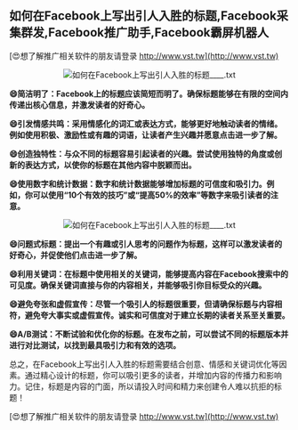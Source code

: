 ## **如何在Facebook上写出引人入胜的标题,Facebook采集群发,Facebook推广助手,Facebook霸屏机器人**

[😍想了解推广相关软件的朋友请登录 http://www.vst.tw](http://www.vst.tw)

 <center><img src="https://vst.tw/MP4/tuiguang/png/2.png" alt="如何在Facebook上写出引人入胜的标题____.txt"></center>

**😄简洁明了：Facebook上的标题应该简短而明了。确保标题能够在有限的空间内传递出核心信息，并激发读者的好奇心。**

**😄引发情感共鸣：采用情感化的词汇或表达方式，能够更好地触动读者的情绪。例如使用积极、激励性或有趣的词语，让读者产生兴趣并愿意点击进一步了解。**

**😄创造独特性：与众不同的标题容易引起读者的兴趣。尝试使用独特的角度或创新的表达方式，以使你的标题在其他内容中脱颖而出。**

**😄使用数字和统计数据：数字和统计数据能够增加标题的可信度和吸引力。例如，你可以使用“10个有效的技巧”或“提高50%的效率”等数字来吸引读者的注意。**

 <center><img src="https://vst.tw/MP4/tuiguang/png/1.png" alt="如何在Facebook上写出引人入胜的标题____.txt"></center>

**😄问题式标题：提出一个有趣或引人思考的问题作为标题，这样可以激发读者的好奇心，并促使他们点击进一步了解。**

**😄利用关键词：在标题中使用相关的关键词，能够提高内容在Facebook搜索中的可见度。确保关键词直接与你的内容相关，并能够吸引你目标受众的兴趣。**

**😄避免夸张和虚假宣传：尽管一个吸引人的标题很重要，但请确保标题与内容相符，避免夸大事实或虚假宣传。诚实和可信度对于建立长期的读者关系至关重要。**

**😄A/B测试：不断试验和优化你的标题。在发布之前，可以尝试不同的标题版本并进行对比测试，以找到最具吸引力和有效的选项。**

总之，在Facebook上写出引人入胜的标题需要结合创意、情感和关键词优化等因素。通过精心设计的标题，你可以吸引更多的读者，并增加内容的传播力和影响力。记住，标题是内容的门面，所以请投入时间和精力来创建令人难以抗拒的标题！

[😍想了解推广相关软件的朋友请登录 http://www.vst.tw](http://www.vst.tw)



